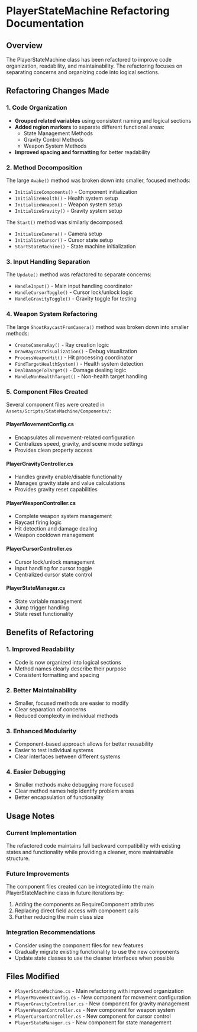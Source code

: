 # PlayerStateMachine Refactoring Documentation

## Overview
The PlayerStateMachine class has been refactored to improve code organization, readability, and maintainability. The refactoring focuses on separating concerns and organizing code into logical sections.

## Refactoring Changes Made

### 1. Code Organization
- **Grouped related variables** using consistent naming and logical sections
- **Added region markers** to separate different functional areas:
  - State Management Methods
  - Gravity Control Methods  
  - Weapon System Methods
- **Improved spacing and formatting** for better readability

### 2. Method Decomposition
The large `Awake()` method was broken down into smaller, focused methods:
- `InitializeComponents()` - Component initialization
- `InitializeHealth()` - Health system setup
- `InitializeWeapon()` - Weapon system setup
- `InitializeGravity()` - Gravity system setup

The `Start()` method was similarly decomposed:
- `InitializeCamera()` - Camera setup
- `InitializeCursor()` - Cursor state setup
- `StartStateMachine()` - State machine initialization

### 3. Input Handling Separation
The `Update()` method was refactored to separate concerns:
- `HandleInput()` - Main input handling coordinator
- `HandleCursorToggle()` - Cursor lock/unlock logic
- `HandleGravityToggle()` - Gravity toggle for testing

### 4. Weapon System Refactoring
The large `ShootRaycastFromCamera()` method was broken down into smaller methods:
- `CreateCameraRay()` - Ray creation logic
- `DrawRaycastVisualization()` - Debug visualization
- `ProcessWeaponHit()` - Hit processing coordinator
- `FindTargetHealthSystem()` - Health system detection
- `DealDamageToTarget()` - Damage dealing logic
- `HandleNonHealthTarget()` - Non-health target handling

### 5. Component Files Created
Several component files were created in `Assets/Scripts/StateMachine/Components/`:

#### PlayerMovementConfig.cs
- Encapsulates all movement-related configuration
- Centralizes speed, gravity, and scene mode settings
- Provides clean property access

#### PlayerGravityController.cs
- Handles gravity enable/disable functionality
- Manages gravity state and value calculations
- Provides gravity reset capabilities

#### PlayerWeaponController.cs
- Complete weapon system management
- Raycast firing logic
- Hit detection and damage dealing
- Weapon cooldown management

#### PlayerCursorController.cs
- Cursor lock/unlock management
- Input handling for cursor toggle
- Centralized cursor state control

#### PlayerStateManager.cs
- State variable management
- Jump trigger handling
- State reset functionality

## Benefits of Refactoring

### 1. Improved Readability
- Code is now organized into logical sections
- Method names clearly describe their purpose
- Consistent formatting and spacing

### 2. Better Maintainability
- Smaller, focused methods are easier to modify
- Clear separation of concerns
- Reduced complexity in individual methods

### 3. Enhanced Modularity
- Component-based approach allows for better reusability
- Easier to test individual systems
- Clear interfaces between different systems

### 4. Easier Debugging
- Smaller methods make debugging more focused
- Clear method names help identify problem areas
- Better encapsulation of functionality

## Usage Notes

### Current Implementation
The refactored code maintains full backward compatibility with existing states and functionality while providing a cleaner, more maintainable structure.

### Future Improvements
The component files created can be integrated into the main PlayerStateMachine class in future iterations by:
1. Adding the components as RequireComponent attributes
2. Replacing direct field access with component calls
3. Further reducing the main class size

### Integration Recommendations
- Consider using the component files for new features
- Gradually migrate existing functionality to use the new components
- Update state classes to use the cleaner interfaces when possible

## Files Modified
- `PlayerStateMachine.cs` - Main refactoring with improved organization
- `PlayerMovementConfig.cs` - New component for movement configuration
- `PlayerGravityController.cs` - New component for gravity management
- `PlayerWeaponController.cs` - New component for weapon system
- `PlayerCursorController.cs` - New component for cursor control
- `PlayerStateManager.cs` - New component for state management
